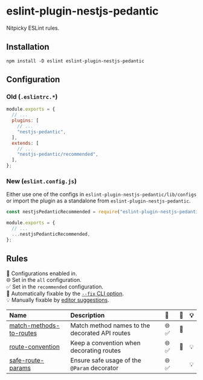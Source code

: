 # eslint-plugin-nestjs-pedantic

Nitpicky ESLint rules.

## Installation

```
npm install -D eslint eslint-plugin-nestjs-pedantic
```

## Configuration

### Old (`.eslintrc.*`)

```js
module.exports = {
  // ...
  plugins: [
    // ...
    "nestjs-pedantic",
  ],
  extends: [
    // ...
    "nestjs-pedantic/recommended",
  ],
};
```

### New (`eslint.config.js`)

Either use one of the configs in `eslint-plugin-nestjs-pedantic/lib/configs` or import the plugin as a standalone from `eslint-plugin-nestjs-pedantic`.

```js
const nestjsPedanticRecommended = require("eslint-plugin-nestjs-pedantic/lib/configs/recommended");

module.exports = {
  // ...
  ...nestjsPedanticRecommended,
};
```

## Rules

<!-- begin auto-generated rules list -->

💼 Configurations enabled in.\
🌐 Set in the `all` configuration.\
✅ Set in the `recommended` configuration.\
🔧 Automatically fixable by the [`--fix` CLI option](https://eslint.org/docs/user-guide/command-line-interface#--fix).\
💡 Manually fixable by [editor suggestions](https://eslint.org/docs/developer-guide/working-with-rules#providing-suggestions).

| Name                                                                                                                | Description                                    | 💼   | 🔧 | 💡 |
| :------------------------------------------------------------------------------------------------------------------ | :--------------------------------------------- | :--- | :- | :- |
| [match-methods-to-routes](https://github.com/ej-shafran/eslint-plugin-nestjs-pedantic/wiki/match-methods-to-routes) | Match method names to the decorated API routes | 🌐 ✅ | 🔧 |    |
| [route-convention](https://github.com/ej-shafran/eslint-plugin-nestjs-pedantic/wiki/route-convention)               | Keep a convention when decorating routes       | 🌐 ✅ | 🔧 | 💡 |
| [safe-route-params](https://github.com/ej-shafran/eslint-plugin-nestjs-pedantic/wiki/safe-route-params)             | Ensure safe usage of the `@Param` decorator    | 🌐 ✅ |    | 💡 |

<!-- end auto-generated rules list -->

